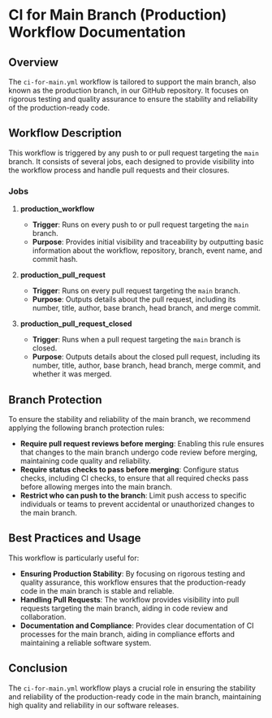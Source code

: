 # CI for Main Branch (Production) Workflow Documentation

## Overview

The `ci-for-main.yml` workflow is tailored to support the main branch, also known as the production branch, in our GitHub repository. It focuses on rigorous testing and quality assurance to ensure the stability and reliability of the production-ready code.

## Workflow Description

This workflow is triggered by any push to or pull request targeting the `main` branch. It consists of several jobs, each designed to provide visibility into the workflow process and handle pull requests and their closures.

### Jobs

1. **production_workflow**
   - **Trigger**: Runs on every push to or pull request targeting the `main` branch.
   - **Purpose**: Provides initial visibility and traceability by outputting basic information about the workflow, repository, branch, event name, and commit hash.

2. **production_pull_request**
   - **Trigger**: Runs on every pull request targeting the `main` branch.
   - **Purpose**: Outputs details about the pull request, including its number, title, author, base branch, head branch, and merge commit.

3. **production_pull_request_closed**
   - **Trigger**: Runs when a pull request targeting the `main` branch is closed.
   - **Purpose**: Outputs details about the closed pull request, including its number, title, author, base branch, head branch, merge commit, and whether it was merged.

## Branch Protection

To ensure the stability and reliability of the main branch, we recommend applying the following branch protection rules:

- **Require pull request reviews before merging**: Enabling this rule ensures that changes to the main branch undergo code review before merging, maintaining code quality and reliability.
- **Require status checks to pass before merging**: Configure status checks, including CI checks, to ensure that all required checks pass before allowing merges into the main branch.
- **Restrict who can push to the branch**: Limit push access to specific individuals or teams to prevent accidental or unauthorized changes to the main branch.

## Best Practices and Usage

This workflow is particularly useful for:
- **Ensuring Production Stability**: By focusing on rigorous testing and quality assurance, this workflow ensures that the production-ready code in the main branch is stable and reliable.
- **Handling Pull Requests**: The workflow provides visibility into pull requests targeting the main branch, aiding in code review and collaboration.
- **Documentation and Compliance**: Provides clear documentation of CI processes for the main branch, aiding in compliance efforts and maintaining a reliable software system.

## Conclusion

The `ci-for-main.yml` workflow plays a crucial role in ensuring the stability and reliability of the production-ready code in the main branch, maintaining high quality and reliability in our software releases.
